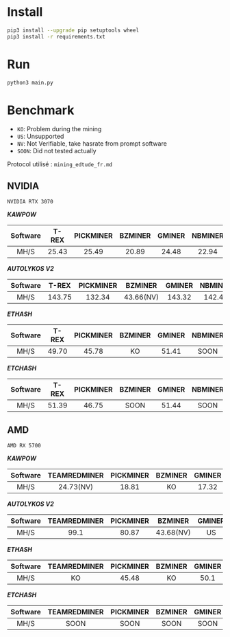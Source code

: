 # Install
```sh
pip3 install --upgrade pip setuptools wheel
pip3 install -r requirements.txt
```

# Run
```sh
python3 main.py
```

# Benchmark
* `KO`: Problem during the mining
* `US`: Unsupported
* `NV`: Not Verifiable, take hasrate from prompt software
* `SOON`: Did not tested actually

Protocol utilisé : `mining_edtude_fr.md`

## NVIDIA

`NVIDIA RTX 3070`

___KAWPOW___

| Software | T-REX | PICKMINER | BZMINER | GMINER | NBMINER | SRBMINER | LOLMINER | RIGEL |
|:--------:|:-----:|:---------:|:-------:|:------:|:-------:|:--------:|:--------:|:-----:|
|   MH/S   | 25.43 |   25.49   |  20.89  | 24.48  |  22.94  |    22    |    US    | 25.10 |


___AUTOLYKOS V2___

| Software | T-REX  | PICKMINER |  BZMINER  | GMINER | NBMINER | SRBMINER | LOLMINER |
|:--------:|:------:|:---------:|:---------:|:------:|:-------:|:--------:|:--------:|
|   MH/S   | 143.75 |  132.34   | 43.66(NV) | 143.32 | 142.43  |  65.74   |   SOON   |


___ETHASH___

| Software | T-REX | PICKMINER | BZMINER | GMINER | NBMINER | SRBMINER | LOLMINER |
|:--------:|:-----:|:---------:|:-------:|:------:|:-------:|:--------:|:--------:|
|   MH/S   | 49.70 |   45.78   |   KO    | 51.41  |  SOON   |   SOON   |    KO    |


___ETCHASH___

| Software | T-REX | PICKMINER | BZMINER | GMINER | NBMINER | SRBMINER | LOLMINER | ETCMINER |
|:--------:|:-----:|:---------:|:-------:|:------:|:-------:|:--------:|:--------:|:--------:|
|   MH/S   | 51.39 |   46.75   |  SOON   | 51.44  |  SOON   |   SOON   |   SOON   |  49.67   |

## AMD

`AMD RX 5700`

___KAWPOW___

| Software | TEAMREDMINER | PICKMINER | BZMINER | GMINER | NBMINER | SRBMINER  |
|:--------:|:------------:|:---------:|:-------:|:------:|:-------:|:---------:|
|   MH/S   |  24.73(NV)   |   18.81   |   KO    | 17.32  |  16.33  | 18.09(NV) |

___AUTOLYKOS V2___

| Software | TEAMREDMINER | PICKMINER |  BZMINER  | GMINER | NBMINER  |  SRBMINER  | LOLMINER |
|:--------:|:------------:|:---------:|:---------:|:------:|:--------:|:----------:|:--------:|
|   MH/S   |     99.1     |   80.87   | 43.68(NV) |   US   |  102.34  | 101.28(NV) |  97.33   |


___ETHASH___

| Software | TEAMREDMINER | PICKMINER | BZMINER | GMINER | NBMINER | SRBMINER | LOLMINER |
|:--------:|:------------:|:---------:|:-------:|:------:|:-------:|:--------:|:--------:|
|   MH/S   |      KO      |   45.48   |   KO    |  50.1  |  SOON   |   SOON   |  48.78   |


___ETCHASH___

| Software | TEAMREDMINER | PICKMINER | BZMINER | GMINER | NBMINER | SRBMINER | LOLMINER | ETCMINER |
|:--------:|:------------:|:---------:|:-------:|:------:|:-------:|:--------:|:--------:|:--------:|
|   MH/S   |     SOON     |   SOON    |  SOON   |  SOON  |  SOON   |   SOON   |   SOON   |   SOON   |